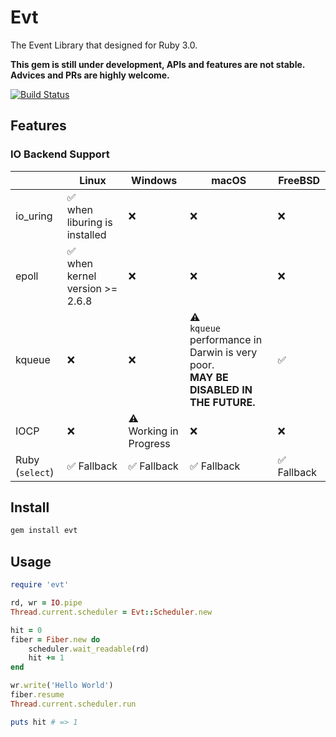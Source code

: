 # Evt

The Event Library that designed for Ruby 3.0.

**This gem is still under development, APIs and features are not stable. Advices and PRs are highly welcome.**

[![Build Status](https://dev.azure.com/dsh0416/evt/_apis/build/status/dsh0416.evt?branchName=master)](https://dev.azure.com/dsh0416/evt/_build/latest?definitionId=2&branchName=master)

## Features



### IO Backend Support

|                 | Linux                                | Windows                     | macOS                                                        | FreeBSD    |
| --------------- | ------------------------------------ | --------------------------- | ------------------------------------------------------------ | ---------- |
| io_uring        | ✅ <br />when liburing is installed   | ❌                           | ❌                                                            | ❌          |
| epoll           | ✅ <br />when kernel version >= 2.6.8 | ❌                           | ❌                                                            | ❌          |
| kqueue          | ❌                                    | ❌                           | ⚠️ <br />`kqueue` performance in Darwin is very poor.<br />**MAY BE DISABLED IN THE FUTURE.** | ✅          |
| IOCP            | ❌                                    | ⚠️ <br />Working in Progress | ❌                                                            | ❌          |
| Ruby (`select`) | ✅ Fallback                           | ✅ Fallback                  | ✅ Fallback                                                   | ✅ Fallback |

## Install

```bash
gem install evt
```

## Usage

```ruby
require 'evt'

rd, wr = IO.pipe
Thread.current.scheduler = Evt::Scheduler.new

hit = 0
fiber = Fiber.new do
    scheduler.wait_readable(rd)
    hit += 1
end

wr.write('Hello World')
fiber.resume
Thread.current.scheduler.run

puts hit # => 1
```
